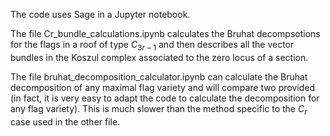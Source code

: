 The code uses Sage in a Jupyter notebook.

The file Cr_bundle_calculations.ipynb calculates the Bruhat decompsotions for the flags in a roof of type $C_{3r-1}$ and then describes all the vector bundles in the Koszul complex associated to the zero locus of a section.

The file bruhat_decomposition_calculator.ipynb can calculate the Bruhat decomposition of any maximal flag variety and will compare two provided (in fact, it is very easy to adapt the code to calculate the decomposition for any flag variety). This is much slower than the method specific to the $C_r$ case used in the other file.
